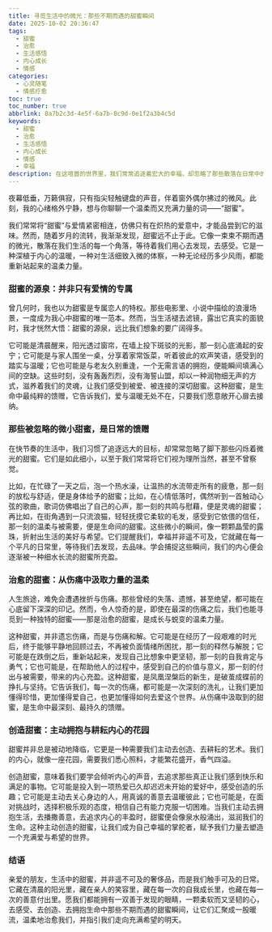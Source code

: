 ```yaml
---
title: 寻觅生活中的微光：那些不期而遇的甜蜜瞬间
date: 2025-10-02 20:36:47
tags:
  - 甜蜜
  - 治愈
  - 生活感悟
  - 内心成长
  - 情感
categories:
  - 心灵随笔
  - 情感疗愈
toc: true
toc_number: true
abbrlink: 8a7b2c3d-4e5f-6a7b-8c9d-0e1f2a3b4c5d
keywords:
  - 甜蜜
  - 治愈
  - 生活感悟
  - 内心成长
  - 情感
  - 幸福
description: 在这喧嚣的世界里，我们常常追逐着宏大的幸福，却忽略了那些散落在日常中的微小甜蜜。它们并非惊天动地，却能温柔地触碰我们的心弦，带来治愈与力量。这篇文章将带你一同探索，如何从生活的细枝末节中，汲取那些不期而遇的甜蜜，让内心充满温暖与希望。
---
```


夜幕低垂，万籁俱寂，只有指尖轻触键盘的声音，伴着窗外偶尔拂过的微风。此刻，我的心绪格外宁静，想与你聊聊一个温柔而又充满力量的词——“甜蜜”。

我们常常将“甜蜜”与爱情紧密相连，仿佛只有在炽热的爱意中，才能品尝到它的滋味。然而，随着岁月的流转，我渐渐发现，甜蜜远不止于此。它像一束束不期而遇的微光，散落在我们生活的每一个角落，等待着我们用心去发现，去感受。它是一种深植于内心的温暖，一种对生活细致入微的体察，一种无论经历多少风雨，都能重新站起来的温柔力量。

### 甜蜜的源泉：并非只有爱情的专属

曾几何时，我也以为甜蜜是专属恋人的特权。那些电影里、小说中描绘的浪漫场景，一度成为我心中甜蜜的唯一范本。然而，当生活褪去滤镜，露出它真实的面貌时，我才恍然大悟：甜蜜的源泉，远比我们想象的要广阔得多。

它可能是清晨醒来，阳光透过窗帘，在墙上投下斑驳的光影，那一刻心底涌起的安宁；它可能是与家人围坐一桌，分享着家常饭菜，听着彼此的欢声笑语，感受到的踏实与温暖；它也可能是与老友久别重逢，一个无需言语的拥抱，便能瞬间填满心间的空缺。这些时刻，没有轰轰烈烈，没有海誓山盟，却以一种润物细无声的方式，滋养着我们的灵魂，让我们感受到被爱、被连接的深切甜蜜。这种甜蜜，是生命中最纯粹的馈赠，它告诉我们，爱与温暖无处不在，只要我们愿意敞开心扉去接纳。

### 那些被忽略的微小甜蜜，是日常的馈赠

在快节奏的生活中，我们习惯了追逐远大的目标，却常常忽略了脚下那些闪烁着微光的甜蜜。它们是如此细小，以至于我们常常将它们视为理所当然，甚至不曾察觉。

比如，在忙碌了一天之后，泡一个热水澡，让温热的水流带走所有的疲惫，那一刻的放松与舒适，便是身体给予的甜蜜；比如，在心情低落时，偶然听到一首触动心弦的歌曲，歌词仿佛唱出了自己的心声，那一刻的共鸣与慰藉，便是灵魂的甜蜜；再比如，在街角遇到一只流浪猫，轻轻抚摸它柔软的毛发，感受到它依偎的信任，那一刻的温柔与被需要，便是生命间的甜蜜。这些微小的瞬间，像一颗颗晶莹的露珠，折射出生活的美好与希望。它们提醒我们，幸福并非遥不可及，它就藏在每一个平凡的日常里，等待我们去发现，去品味。学会捕捉这些瞬间，我们的内心便会逐渐被一种细水长流的甜蜜所充盈。

### 治愈的甜蜜：从伤痛中汲取力量的温柔

人生旅途，难免会遭遇挫折与伤痛。那些曾经的失落、遗憾，甚至绝望，都可能在心底留下深深的印记。然而，令人惊奇的是，即使在最深的伤痛之后，我们也能寻觅到一种独特的甜蜜——那是治愈的甜蜜，是成长与蜕变的温柔力量。

这种甜蜜，并非遗忘伤痛，而是与伤痛和解。它可能是在经历了一段艰难的时光后，终于能够平静地回顾过去，不再被负面情绪所困扰，那一刻的释然与解脱；它可能是在跌倒之后，重新站起来，发现自己比想象中更坚韧，那一刻的自我肯定与勇气；它也可能是，在帮助他人的过程中，感受到自己的价值与意义，那一刻的付出与被需要，带来的内心充盈。这种甜蜜，是凤凰涅槃后的新生，是破茧成蝶前的挣扎与坚持。它告诉我们，每一次的伤痛，都可能是一次深刻的洗礼，让我们更加懂得珍惜，更加懂得爱自己，也更加懂得如何去爱这个世界。从伤痛中汲取到的甜蜜，是生命中最深刻、最持久的馈赠。

### 创造甜蜜：主动拥抱与耕耘内心的花园

甜蜜并非总是被动地降临，它更是一种需要我们主动去创造、去耕耘的艺术。我们的内心，就像一座花园，需要我们悉心照料，才能繁花盛开，香气四溢。

创造甜蜜，意味着我们要学会倾听内心的声音，去追求那些真正让我们感到快乐和满足的事物。它可能是投入到一项热爱已久却迟迟未开始的爱好中，感受创造的乐趣；它可能是主动去关心身边的人，用真诚的善意去温暖彼此；它也可能是，在面对挑战时，选择积极乐观的态度，相信自己有能力克服一切困难。当我们主动去拥抱生活，去播撒善意，去追求内心的丰盈时，甜蜜便会像泉水般涌出，滋润我们的生命。这种主动创造的甜蜜，让我们成为自己幸福的掌舵者，赋予我们力量去塑造一个充满爱与希望的世界。

### 结语

亲爱的朋友，生活中的甜蜜，并非遥不可及的奢侈品，而是我们触手可及的日常。它藏在清晨的阳光里，藏在亲人的笑容里，藏在每一次的自我成长里，也藏在每一次的善意付出里。愿我们都能拥有一双善于发现的眼睛，一颗柔软而又坚韧的心，去感受、去创造、去拥抱生命中那些不期而遇的甜蜜瞬间，让它们汇聚成一股暖流，温柔地治愈我们，并指引我们走向充满希望的明天。